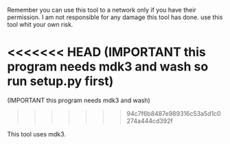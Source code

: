 Remember you can use this tool to a network only if you have their permission. I am not responsible for any damage this tool has done. use this tool whit your own risk.

<<<<<<< HEAD
(IMPORTANT this program needs mdk3 and wash so run setup.py first)
=======
(IMPORTANT this program needs mdk3 and wash)

>>>>>>> 94c7f6b8487e989316c53a5d1c0274a444cd392f

This tool uses mdk3.

